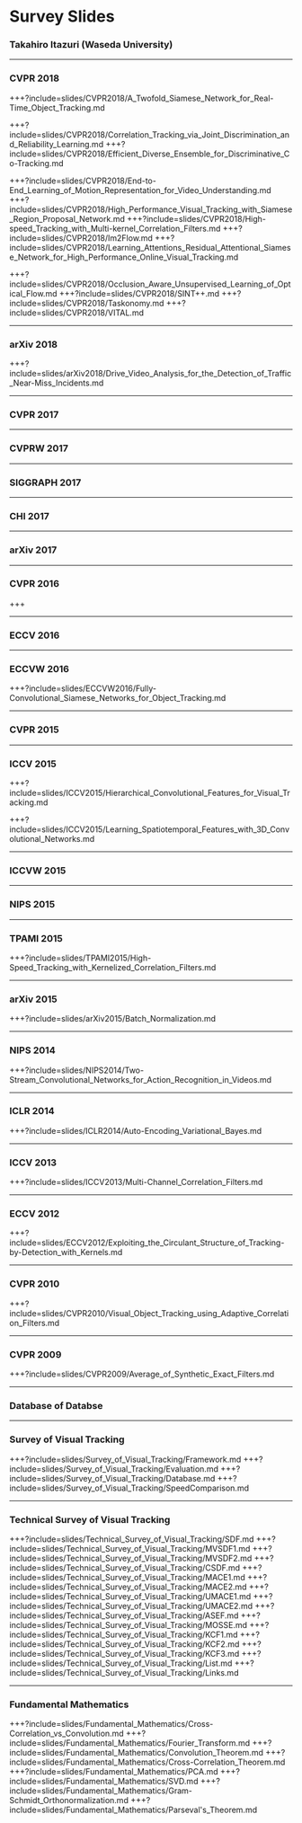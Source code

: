 # Survey Slides
### Takahiro Itazuri (Waseda University)

---
### CVPR 2018
+++?include=slides/CVPR2018/A_Twofold_Siamese_Network_for_Real-Time_Object_Tracking.md
<!-- +++?include=slides/CVPR2018/Context-aware_Deep_Feature_Compression_for_High-speed_Visual_Tracking.md -->
+++?include=slides/CVPR2018/Correlation_Tracking_via_Joint_Discrimination_and_Reliability_Learning.md
+++?include=slides/CVPR2018/Efficient_Diverse_Ensemble_for_Discriminative_Co-Tracking.md
<!-- +++?include=slides/CVPR2018/End-to-End_Flow_Correlaion_Tracking_with_Spatial-temporal_Attention.md -->
+++?include=slides/CVPR2018/End-to-End_Learning_of_Motion_Representation_for_Video_Understanding.md
+++?include=slides/CVPR2018/High_Performance_Visual_Tracking_with_Siamese_Region_Proposal_Network.md
+++?include=slides/CVPR2018/High-speed_Tracking_with_Multi-kernel_Correlation_Filters.md
+++?include=slides/CVPR2018/Im2Flow.md
+++?include=slides/CVPR2018/Learning_Attentions_Residual_Attentional_Siamese_Network_for_High_Performance_Online_Visual_Tracking.md
<!-- +++?include=slides/CVPR2018/Learning_Spatial-Aware_Regressions_for_Visual_Tracking.md -->
<!-- +++?include=slides/CVPR2018/Learning_Spatial-Temporal_Regularized_Correlation_Filters_for_Visual_Tracking.md -->
+++?include=slides/CVPR2018/Occlusion_Aware_Unsupervised_Learning_of_Optical_Flow.md
+++?include=slides/CVPR2018/SINT++.md
+++?include=slides/CVPR2018/Taskonomy.md
+++?include=slides/CVPR2018/VITAL.md

<!-- --- -->
<!-- ### CHI 2018 -->
<!-- +++?include=slides/CHI2018/Agile_3D_Sketching_with_Air_Scaffolding.md -->
<!-- +++?include=slides/CHI2018/Data_Illustrator.md -->
<!-- +++?include=slides/CHI2018/Examining_Wikipedia_With_a_Broader_Lens.md -->
<!-- +++?include=slides/CHI2018/Expressive_Time_Series_Querying_with_Human-Drawn_Scale-Free_Sketching.md -->
<!-- +++?include=slides/CHI2018/Extending_Manual_Drawing_Practices_with_Artist-Centric_Programming_Tools.md -->
<!-- +++?include=slides/CHI2018/From_Her_Story_to_Our_Story.md -->
<!-- +++?include=slides/CHI2018/HARK_No_More.md -->
<!-- +++?include=slides/CHI2018/Hoarding_and_Minimalism.md -->
<!-- +++?include=slides/CHI2018/Pinpointing.md -->
<!-- +++?include=slides/CHI2018/Voice_Interfaces_in_Everyday_Life.md -->
<!-- +++?include=slides/CHI2018/Wall++.md -->

---
### arXiv 2018
+++?include=slides/arXiv2018/Drive_Video_Analysis_for_the_Detection_of_Traffic_Near-Miss_Incidents.md

---
### CVPR 2017
<!-- +++?include=slides/CVPR2017/Learning_Background-Aware_Correlation_Filters_for_Visual_Tracking.md -->

---
### CVPRW 2017
<!-- +++?include=slides/CVPRW2017/Automatic_Curation_of_Golf_Highlighting_using_Multimodal_Excitement_Features.md -->

---
### SIGGRAPH 2017
<!-- +++?include=slides/SIGGRAPH2017/VNect.md -->

---
### CHI 2017
<!-- +++?include=slides/CHI2017/Designing_Gamified_Applications_that_Make_Safe_Driving_More_Engaging.md -->
<!-- +++?include=slides/CHI2017/Empowered_Participation.md -->
<!-- +++?include=slides/CHI2017/Explaining_the_Gap.md -->
<!-- +++?include=slides/CHI2017/Fingertip_Tactile_Devices.md -->
<!-- +++?include=slides/CHI2017/Illumination_Aesthetics.md -->
<!-- +++?include=slides/CHI2017/Kinecting_with_Orangutans.md -->
<!-- +++?include=slides/CHI2017/MakerWear.md -->
<!-- +++?include=slides/CHI2017/Modelling_Learning_of_New_Keyboard_Layouts.md -->
<!-- +++?include=slides/CHI2017/Organic_Primitives.md -->
<!-- +++?include=slides/CHI2017/ShareVR.md -->
<!-- +++?include=slides/CHI2017/Stories_from_Survivors.md -->
<!-- +++?include=slides/CHI2017/Supporting_Expressive_Procedural_Art_Creation.md -->
<!-- +++?include=slides/CHI2017/What_Can_Be_Predicted_from_Six_Seconds_of_Drivers_Glances.md -->

---
### arXiv 2017
<!-- +++?include=slides/arXiv2017/Survey_of_Visual_Question_Answering.md -->

---
### CVPR 2016
+++
<!-- +++?include=slides/CVPR2016/Rethinking_the_Inception_Architecture_for_Computer_Vision.md -->
<!-- +++?include=slides/CVPR2016/Structural_Correlation_Filter_for_Robust_Visual_Tracking.md -->
<!-- +++include=slides/CVPR2016/Visual7W.md -->

---
### ECCV 2016
<!-- +++?include=slides/ECCV2016/Video_Summarization_with_Long_Short-term_Memory.md -->

---
### ECCVW 2016
+++?include=slides/ECCVW2016/Fully-Convolutional_Siamese_Networks_for_Object_Tracking.md

---
### CVPR 2015
<!-- +++?include=slides/CVPR2015/Learning_to_Compare_Image_Patches_via_Convolutional_Neural_Networks.md -->
<!-- +++?include=slides/CVPR2015/Real-time_Patch-based_Visual_Tracking_via_Adaptive_Correlation_Filters.md -->
<!-- +++?include=slides/CVPR2015/Reliable_Patch_Trackers.md -->

---
### ICCV 2015
+++?include=slides/ICCV2015/Hierarchical_Convolutional_Features_for_Visual_Tracking.md
<!-- +++?include=slides/ICCV2015/SRDCF.md -->
+++?include=slides/ICCV2015/Learning_Spatiotemporal_Features_with_3D_Convolutional_Networks.md
<!-- +++?include=slides/ICCV2015/VQA.md  -->

---
### ICCVW 2015

---
### NIPS 2015
<!-- +++include=slides/NIPS2015/mQA.md
+++include=slides/NIPS2015/COCO-QA.md -->

---
### TPAMI 2015
+++?include=slides/TPAMI2015/High-Speed_Tracking_with_Kernelized_Correlation_Filters.md

---
### arXiv 2015
+++?include=slides/arXiv2015/Batch_Normalization.md

---
### NIPS 2014
+++?include=slides/NIPS2014/Two-Stream_Convolutional_Networks_for_Action_Recognition_in_Videos.md
<!-- +++?include=sldies/NIPS2014/A_Multi-World_Approach_to_Question_Answering_about_Real-World_Scenes_based_on_Uncertain_Input.md -->
<!-- +++?include=slides/NIPS2014/Generative_Adversarial_Nets.md -->

---
### ICLR 2014
+++?include=slides/ICLR2014/Auto-Encoding_Variational_Bayes.md

---
### ICCV 2013
+++?include=slides/ICCV2013/Multi-Channel_Correlation_Filters.md

---
### ECCV 2012
+++?include=slides/ECCV2012/Exploiting_the_Circulant_Structure_of_Tracking-by-Detection_with_Kernels.md

---
### CVPR 2010
+++?include=slides/CVPR2010/Visual_Object_Tracking_using_Adaptive_Correlation_Filters.md

---
### CVPR 2009
+++?include=slides/CVPR2009/Average_of_Synthetic_Exact_Filters.md

---
### Database of Databse
<!-- +++?include=slides/Database/Sports-1M.md -->
<!-- +++?include=slides/Database/UCF101.md -->

---
### Survey of Visual Tracking
+++?include=slides/Survey_of_Visual_Tracking/Framework.md
+++?include=slides/Survey_of_Visual_Tracking/Evaluation.md
+++?include=slides/Survey_of_Visual_Tracking/Database.md
+++?include=slides/Survey_of_Visual_Tracking/SpeedComparison.md

---
### Technical Survey of Visual Tracking
+++?include=slides/Technical_Survey_of_Visual_Tracking/SDF.md
+++?include=slides/Technical_Survey_of_Visual_Tracking/MVSDF1.md
+++?include=slides/Technical_Survey_of_Visual_Tracking/MVSDF2.md
+++?include=slides/Technical_Survey_of_Visual_Tracking/CSDF.md
+++?include=slides/Technical_Survey_of_Visual_Tracking/MACE1.md
+++?include=slides/Technical_Survey_of_Visual_Tracking/MACE2.md
+++?include=slides/Technical_Survey_of_Visual_Tracking/UMACE1.md
+++?include=slides/Technical_Survey_of_Visual_Tracking/UMACE2.md
+++?include=slides/Technical_Survey_of_Visual_Tracking/ASEF.md
+++?include=slides/Technical_Survey_of_Visual_Tracking/MOSSE.md
+++?include=slides/Technical_Survey_of_Visual_Tracking/KCF1.md
+++?include=slides/Technical_Survey_of_Visual_Tracking/KCF2.md
+++?include=slides/Technical_Survey_of_Visual_Tracking/KCF3.md
+++?include=slides/Technical_Survey_of_Visual_Tracking/List.md
+++?include=slides/Technical_Survey_of_Visual_Tracking/Links.md

---
### Fundamental Mathematics
+++?include=slides/Fundamental_Mathematics/Cross-Correlation_vs_Convolution.md
+++?include=slides/Fundamental_Mathematics/Fourier_Transform.md
+++?include=slides/Fundamental_Mathematics/Convolution_Theorem.md
+++?include=slides/Fundamental_Mathematics/Cross-Correlation_Theorem.md
+++?include=slides/Fundamental_Mathematics/PCA.md
+++?include=slides/Fundamental_Mathematics/SVD.md
+++?include=slides/Fundamental_Mathematics/Gram-Schmidt_Orthonormalization.md
+++?include=slides/Fundamental_Mathematics/Parseval's_Theorem.md
